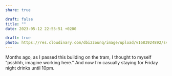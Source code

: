 ```yaml
---
share: true

draft: false
title: ""
date: 2023-05-12 22:55:51 +0200

draft: true
photo: https://res.cloudinary.com/dbi2zounq/image/upload/v1683924892/svwrxcr3gfil7oqier9a.jpg
---
```


Months ago, as I passed this building on the tram, I thought to myself “psshhh, imagine working here.” And now I’m casually staying for Friday night drinks until 10pm.
